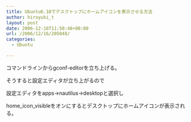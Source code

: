 ```yaml
---
title: Ubuntu6.10でデスクトップにホームアイコンを表示させる方法
author: hiroyuki_t
layout: post
date: 2006-12-16T11:50:48+00:00
url: /2006/12/16/205048/
categories:
  - Ubuntu

---
```

<div class="section">
  <p>
    コマンドラインからgconf-editorを立ち上げる。
  </p>
  
  <p>
    そうすると設定エディタが立ち上がるので
  </p>
  
  <p>
    設定エディタをapps→nautilus→desktopと選択し
  </p>
  
  <p>
    home_icon_visibleをオンにするとデスクトップにホームアイコンが表示される。
  </p>
</div>